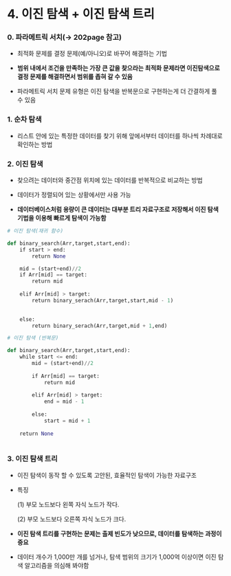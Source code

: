 # 4. 이진 탐색 + 이진 탐색 트리

### 0. 파라메트릭 서치(→ 202page 참고)

- 최적화 문제를 결정 문제(예/아니오)로 바꾸어 해결하는 기법

- **범위 내에서 조건을 만족하는 가장 큰 값을 찾으라는 최적화 문제라면 이진탐색으로 결정 문제를 해결하면서 범위를 좁혀 갈 수 있음**

- 파라메트릭 서치 문제 유형은 이진 탐색을 반복문으로 구현하는게 더 간결하게 풀 수 있음



### 1. 순차 탐색

- 리스트 안에 있는 특정한 데이터를 찾기 위해 앞에서부터 데이터를 하나씩 차례대로 확인하는 방법

### 2. 이진 탐색

- 찾으려는 데이터와 중간점 위치에 있는 데이터를 반복적으로 비교하는 방법

- 데이터가 정렬되어 있는 상황에서만 사용 가능

- **데이터베이스처럼 용량이 큰 데이터는 대부분 트리 자료구조로 저장해서 이진 탐색 기법을 이용해 빠르게 탐색이 가능함**

```python
# 이진 탐색(재귀 함수)

def binary_search(Arr,target,start,end):
    if start > end:
        return None

    mid = (start+end)//2
    if Arr[mid] == target:
        return mid
    
    elif Arr[mid] > target:
        return binary_serach(Arr,target,start,mid - 1)        

    
    else:
        return binary_serach(Arr,target,mid + 1,end)
```

```python
# 이진 탐색 (반복문)

def binary_search(Arr,target,start,end):
    while start <= end:
        mid = (start+end)//2
        
        if Arr[mid] == target:
            return mid
    
        elif Arr[mid] > target:
            end = mid - 1
            
        else:
            start = mid + 1
    
    return None
      
```

### 3. 이진 탐색 트리

- 이진 탐색이 동작 할 수 있도록 고안된, 효율적인 탐색이 가능한 자료구조

- 특징
  
  (1) 부모 노드보다 왼쪽 자식 노드가 작다.
  
  (2) 부모 노드보다 오른쪽 자식 노드가 크다.

- **이진 탐색 트리를 구현하는 문제는 출제 빈도가 낮으므로, 데이터를 탐색하는 과정이 중요**

- 데이터 개수가 1,000만 개를 넘거나, 탐색 범위의 크기가 1,000억 이상이면 이진 탐색 알고리즘을 의심해 봐야함
